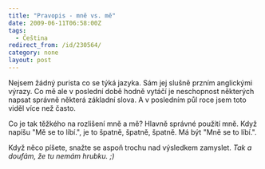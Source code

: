 ```yaml
---
title: "Pravopis - mně vs. mě"
date: 2009-06-11T06:58:00Z
tags:
  - Čeština
redirect_from: /id/230564/
category: none
layout: post
---
```

Nejsem žádný purista co se týká jazyka. Sám jej slušně przním anglickými výrazy. Co mě ale v poslední době hodně vytáčí je neschopnost některých napsat správně některá základní slova. A v posledním půl roce jsem toto viděl více než často.

Co je tak těžkého na rozlišení mně a mě? Hlavně správné použití mně. Když napíšu "Mě se to líbí.", je to špatně, špatně, špatně. Má být "Mně se to líbí.".

Když něco píšete, snažte se aspoň trochu nad výsledkem zamyslet. _Tak a doufám, že tu nemám hrubku. ;)_